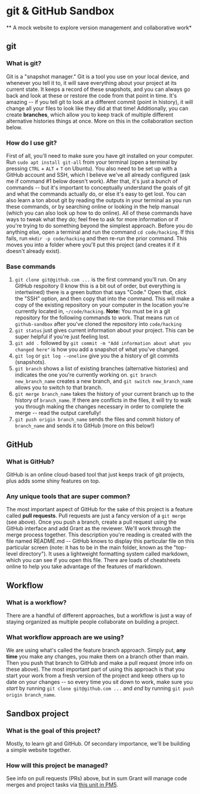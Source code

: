 # git & GitHub Sandbox
** A mock website to explore version management and collaborative work*

## git

### What is git?
Git is a "snapshot manager." Git is a tool you use on your local device, and whenever you tell it to, it will save everything about your project at its current state. It keeps a record of these snapshots, and you can always go back and look at these or restore the code from that point in time. It's amazing -- if you tell git to look at a different commit (point in history), it will change all your files to look like they did at that time!
Additionally, you can create **branches**, which allow you to keep track of multiple different alternative histories things at once. More on this in the collaboration section below.

### How do I use git?
First of all, you'll need to make sure you have git installed on your computer. Run `sudo apt install git-all` from your terminal (open a terminal by pressing `CTRL` + `ALT` + `T` on Ubuntu). You also need to be set up with a GitHub account and SSH, which I believe we've all already configured (ask me if command #1 below doesn't work).
After that, it's just a bunch of commands -- but it's important to conceptually understand the goals of git and what the commands actually do, or else it's easy to get lost. You can also learn a ton about git by reading the outputs in your terminal as you run these commands, or by searching online or looking in the help manual (which you can also look up how to do online). All of these commands have ways to tweak what they do; feel free to ask for more information or if you're trying to do something beyond the simplest approach.
Before you do anything else, open a terminal and run the command `cd code/hacking`. If this fails, run `mkdir -p code/hacking` and then re-run the prior command. This moves you into a folder where you'll put this project (and creates it if it doesn't already exist).

### Base commands
1. `git clone git@github.com ...` is the first command you'll run. On any GitHub respoitory (I know this is a bit out of order, but everything is intertwined) there is a green button that says "Code." Open that, click the "SSH" option, and then copy that into the command. This will make a copy of the existing repository on your computer in the location you're currently located in, `~/code/hacking`.
**Note:** You must be in a git repository for the following commands to work. That means run `cd github-sandbox` after you've cloned the repository into `code/hacking`
2. `git status` just gives current information about your project. This can be super helpful if you're just feeling lost.
3. `git add .` followed by `git commit -m "Add information about what you changed here"` is how you add a snapshot of what you've changed.
4. `git log` or `git log --oneline` give you the a history of git commits (snapshots).
5. `git branch` shows a list of existing branches (alternative histories) and indicates the one you're currently working on. `git branch new_branch_name` creates a new branch, and `git switch new_branch_name` allows you to switch to that branch.
6. `git merge branch_name` takes the history of your current branch up to the history of `branch_name`. If there are conflicts in the files, it will try to walk you through making the changes necessary in order to complete the merge -- read the output carefully!
7. `git push origin branch_name` sends the files and commit history of `branch_name` and sends it to GitHub (more on this below!)

## GitHub

### What is GitHub?
GitHub is an online cloud-based tool that just keeps track of git projects, plus adds some shiny features on top.

### Any unique tools that are super common?
The most important aspect of GitHub for the sake of this project is a feature called **pull requests**. Pull requests are just a fancy version of a `git merge` (see above). Once you push a branch, create a pull request using the GitHub interface and add Grant as the reviewer. We'll work through the merge process together.
This description you're reading is created with the file named README.md -- GitHub knows to display this particular file on this particular screen (note: it has to be in the main folder, known as the "top-level directory"). It uses a lightweight formatting system called markdown, which you can see if you open this file. There are loads of cheatsheets online to help you take advantage of the features of markdown.

## Workflow

### What is a workflow?
There are a handful of different approaches, but a workflow is just a way of staying organized as multiple people collaborate on building a project.

### What workflow approach are we using?
We are using what's called the feature branch approach. Simply put, **any time** you make any changes, you make them on a branch other than main. Then you push that branch to GitHub and make a pull request (more info on these above). The most important part of using this approach is that you start your work from a fresh version of the project and keep others up to date on your changes -- so every time you sit down to work, make sure you *start* by running `git clone git@github.com ...` and *end* by running `git push origin branch_name`.

## Sandbox project

### What is the goal of this project?
Mostly, to learn git and GitHub. Of secondary importance, we'll be building a simple website together.

### How will this project be managed?
See info on pull requests (PRs) above, but in sum Grant will manage code merges and project tasks via [this unit in PM5](https://appcove.com/pm5/unit/10029620).
